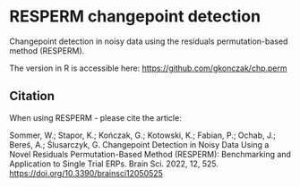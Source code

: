 # RESPERM changepoint detection
Changepoint detection in noisy data using the residuals permutation-based method (RESPERM).

The version in R is accessible here: https://github.com/gkonczak/chp.perm

## Citation

When using RESPERM - please cite the article:

Sommer, W.; Stapor, K.; Kończak, G.; Kotowski, K.; Fabian, P.; Ochab, J.; Bereś, A.; Ślusarczyk, G.
Changepoint Detection in Noisy Data Using a Novel Residuals Permutation-Based Method (RESPERM): Benchmarking and Application to Single Trial ERPs. Brain Sci. 2022, 12, 525. https://doi.org/10.3390/brainsci12050525
